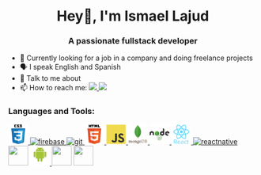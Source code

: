 <h1 align="center">Hey👋, I'm Ismael Lajud</h1>
<h3 align="center">A passionate fullstack developer</h3>

- 🌱  Currently looking for a job in a company and doing freelance projects
- 🗣️ I speak English and Spanish
- 💬 Talk to me about 
- 📫 How to reach me: <a href="https://www.linkedin.com/in/ismael-lajud/"> <img src="https://cdn-icons-png.flaticon.com/512/3536/3536505.png" heigth="15" width="15" /> </a><a href="mailto:ismael.lajud65@gmail.com">
<img src="https://cdn.discordapp.com/attachments/1019371264860770376/1057314600468611092/gmail.png" heigth="15" width="15" /> </a> 

<h3 align="left">Languages and Tools:</h3>

<p align="left"> <a href="https://www.w3schools.com/css/" target="_blank"> <img src="https://raw.githubusercontent.com/devicons/devicon/master/icons/css3/css3-original-wordmark.svg" alt="css3" width="40" height="40"/> </a> <a href="https://firebase.google.com/" target="_blank"> <img src="https://www.vectorlogo.zone/logos/firebase/firebase-icon.svg" alt="firebase" width="40" height="40"/> </a> <a href="https://git-scm.com/" target="_blank"> <img src="https://www.vectorlogo.zone/logos/git-scm/git-scm-icon.svg" alt="git" width="40" height="40"/> </a> <a href="https://www.w3.org/html/" target="_blank"> <img src="https://raw.githubusercontent.com/devicons/devicon/master/icons/html5/html5-original-wordmark.svg" alt="html5" width="40" height="40"/> </a> <a href="https://developer.mozilla.org/en-US/docs/Web/JavaScript" target="_blank"> <img src="https://raw.githubusercontent.com/devicons/devicon/master/icons/javascript/javascript-original.svg" alt="javascript" width="40" height="40"/> </a> <a href="https://www.mongodb.com/" target="_blank"> <img src="https://raw.githubusercontent.com/devicons/devicon/master/icons/mongodb/mongodb-original-wordmark.svg" alt="mongodb" width="40" height="40"/> </a> <a href="https://nodejs.org" target="_blank"> <img src="https://raw.githubusercontent.com/devicons/devicon/master/icons/nodejs/nodejs-original-wordmark.svg" alt="nodejs" width="40" height="40"/> </a><!--  <a href="https://www.python.org" target="_blank"> <img src="https://raw.githubusercontent.com/devicons/devicon/master/icons/python/python-original.svg" alt="python" width="40" height="40"/> </a> --> <a href="https://reactjs.org/" target="_blank"> <img src="https://raw.githubusercontent.com/devicons/devicon/master/icons/react/react-original-wordmark.svg" alt="react" width="40" height="40"/> </a> <a href="https://reactnative.dev/" target="_blank"> <img src="https://reactnative.dev/img/header_logo.svg" alt="reactnative" width="40" height="40"/> </a><img src="https://cdn4.iconfinder.com/data/icons/logos-and-brands/512/288_Sass_logo-512.png" width="40" height="40"/> <a href="https://developer.android.com" target="_blank"> <img src="https://raw.githubusercontent.com/devicons/devicon/master/icons/android/android-original-wordmark.svg" alt="android" width="40" height="40"/> </a> <img src="https://cdn.discordapp.com/attachments/1019371264860770376/1057313923340193852/62c536ab3a321dd181302f81.png" width="40" height="40" /> <img src="https://cdn-icons-png.flaticon.com/512/5968/5968672.png" width="40" height="40" />  </p>
